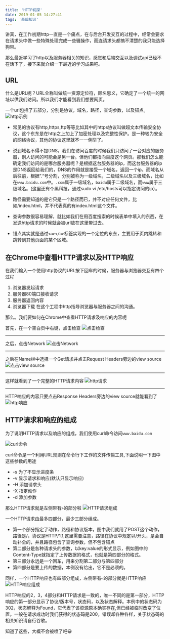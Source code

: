```yaml
---
title: 'HTTP初探'
date: 2019-01-05 14:27:41
tags: '基础知识'
---
```


讲真，在工作初期http一直是一个痛点，在与后台开发交互的过程中，经常会要求在请求头中做一些特殊处理完成一些骚操作，而连请求头都搞不清楚的我只能选择狗带。

那么最近学习了http以及服务器相关的知识，感觉和后端交互以及调试api已经不在话下了，接下来就介绍一下最近的学习成果吧。
<!-- more -->
## URL
什么是URL呢？URL全称叫做统一资源定位符，顾名思义，它确定了一个统一的网址以供我们访问。所以我们才能看到我们想要网页。

一个url包括了五部分，分别是协议，域名，路径，查询参数，以及锚点。
![http示例](/assets/http/url.png)

- 常见的协议有http,https,ftp等等比如其中的https协议叫做超文本传输安全协议，这个东东是在http之上加上了加密处理以及完整性保护。是一种较为安全的网络协议，其他的协议这里就不一一例举了。

- 说到域名不得不提DNS，我们在访问百度的时候我们只访问了一台对应的服务器，别人访问的可能会是另一台。但他们都指向百度这个网页。那我们怎么能确定我们访问的是哪台服务器呢？是根据这台服务器的ip，而这台服务器的ip是DNS返回给我们的，DNS的作用就是接受一个域名，返回一个ip。而域名从后往前，根据”.“号分割，分别被称为一级域名，二级域名以及三级域名，比如在`www.baidu.com`中。`.com`属于一级域名，`baidu`属于二级域名，而`www`属于三级域名。(这里还有个黑科技，通过sudo vi /etc/hosts可以指定访问的ip）。

- 路径需要知道的是它只是一个路径而已，并不对应任何文件，比如/index.html，并不代表真的有index.html这个文件。

- 查询参数很容易理解，就比如我们在用百度搜索的时候表单中填入的东西，在发送http请求的时候就会被url放在这里带过去。

- 锚点其实就是通过`<a></a>`标签实现的一个定位的东东，主要用于页内跳转和跳转到其他页面的某个区域。

## 在Chrome中查看HTTP请求以及HTTP响应
在我们输入一个使用http协议的URL按下回车的时候，服务器与浏览器交互有四个过程
1. 浏览器发起请求
2. 服务器80端口接收请求
3. 服务器返回内容
4. 浏览器下载
在这个工程中http指导浏览器与服务器之间的沟通。

那么。我们要如何在Chrome中查看HTTP请求及响应的内容呢

首先，在一个空白页中右键，点击检查
![点击检查](/assets/http/request1.png)

----
之后，点击Network
![点击Network](/assets/http/request2.png)


----
之后在Name栏中选择一个Get请求并点击Request Headers旁边的view source
![点击view source](/assets/http/request3.png)


----
这样就看到了一个完整的HTTP请求内容
![http请求](/assets/http/request4.png)


----
HTTP响应的内容只要点击Response Headers旁边的view source就能看到了
![http响应](/assets/http/response.png)

## HTTP请求和响应的组成
为了说明HTTP请求以及响应的组成，我们使用curl命令访问`www.baidu.com`

![curl命令](/assets/http/curl.png)

curl命令是一个利用URL规则在命令行下工作的文件传输工具,下面说明一下图中这些参数的用途
- -s 为了不显示进度条
- -v 显示请求和响应(默认只显示响应)
- -H 添加请求头
- -X 指定动作
- -d 添加参数

那么HTTP请求就是左侧带有`>`的部分啦
![HTTP请求组成](/assets/http/curl1.png)

一个HTTP请求由最多四部分，最少三部分组成。
- 第一个部分指定了动作，路径和协议版本，图中我们就用了POST这个动作，路径是/，协议是HTTP/1.1,这里需要注意，路径在协议中规定以/开头，是会自动补全的，并且路径包含了查询参数，但不包含锚点
- 第二部分是各种请求头的参数，以key:value的形式显示，例如图中的Content-Type就指定了上传数据的格式，也就是第四部分的格式。
- 第三部分永远是一个回车，用来分割第二部分与第四部分
- 第四部分是要上传的数据，本例没有给出，它不是必须的。

同样，一个HTTP响应也有四部分组成，左侧带有`<`的部分就是HTTP响应
![HTTP响应组成](/assets/http/curl2.png)

HTTP响应的2，3，4部分和HTTP请求是一致的，唯一不同的是第一部分，HTTP响应的第一部分显示了协议/版本号，状态码，以及状态解释。本例中的状态码为302，状态解释为Found，它代表了该资源原本确实存在,但已经被临时改变了位置。一般在请求成功时我们获得的状态码是200，错误却各种各样，关于状态码的相关知识请自行谷歌。

知道了这些，大概不会被喷了吧😀
